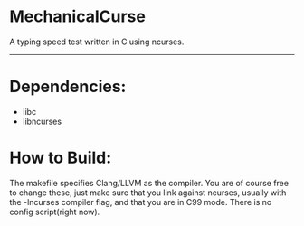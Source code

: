 <!--- MechanicalCurse Copyright (C) 2012 Travis Whitaker -->

MechanicalCurse
========

A typing speed test written in C using ncurses.

---

Dependencies:
=============
- libc
- libncurses 

How to Build:
=============
The makefile specifies Clang/LLVM as the compiler. You are of course free to change these, just make sure that you link against ncurses, usually with the -lncurses compiler flag, and that you are in C99 mode. There is no config script(right now).
